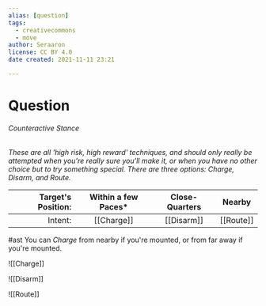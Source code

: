 ```yaml
---
alias: [question]
tags:
  - creativecommons
  - move
author: Seraaron
license: CC BY 4.0
date created: 2021-11-11 23:21

---
```


# Question

###### Counteractive Stance

_These are all 'high risk, high reward' techniques, and should only really be attempted when you're really sure you'll make it, or when you have no other choice but to try something special. There are three options: Charge, Disarm, and Route._

| **Target's Position:** | Within a few Paces* | Close-Quarters |   Nearby  |
| ---------------------: | :-----------------: | :------------: | :-------: |
|                Intent: |      [[Charge]]     |   [[Disarm]]   | [[Route]] |

#ast You can _Charge_ from nearby if you're mounted, or from far away if you're mounted.

![[Charge]]

![[Disarm]]

![[Route]]
